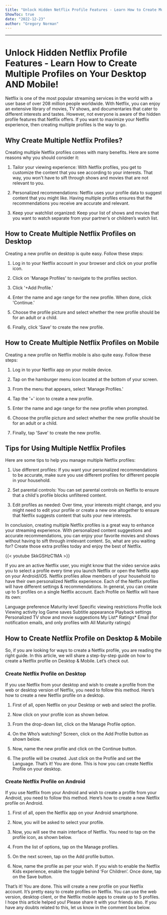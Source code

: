 ```yaml
---
title: "Unlock Hidden Netflix Profile Features - Learn How to Create Multiple Profiles on Your Desktop AND Mobile!"
ShowToc: true 
date: "2022-12-23"
author: "Gregory Norman"
---
```

*****
# Unlock Hidden Netflix Profile Features - Learn How to Create Multiple Profiles on Your Desktop AND Mobile!

Netflix is one of the most popular streaming services in the world with a user base of over 208 million people worldwide. With Netflix, you can enjoy an extensive library of movies, TV shows, and documentaries that cater to different interests and tastes. However, not everyone is aware of the hidden profile features that Netflix offers. If you want to maximize your Netflix experience, then creating multiple profiles is the way to go.

## Why Create Multiple Netflix Profiles?

Creating multiple Netflix profiles comes with many benefits. Here are some reasons why you should consider it:

1. Tailor your viewing experience: With Netflix profiles, you get to customize the content that you see according to your interests. That way, you won't have to sift through shows and movies that are not relevant to you.

2. Personalized recommendations: Netflix uses your profile data to suggest content that you might like. Having multiple profiles ensures that the recommendations you receive are accurate and relevant.

3. Keep your watchlist organized: Keep your list of shows and movies that you want to watch separate from your partner’s or children’s watch list.

## How to Create Multiple Netflix Profiles on Desktop

Creating a new profile on desktop is quite easy. Follow these steps:

1. Log in to your Netflix account in your browser and click on your profile icon. 

2. Click on 'Manage Profiles' to navigate to the profiles section.

3. Click '+Add Profile.'

4. Enter the name and age range for the new profile. When done, click 'Continue.'

5. Choose the profile picture and select whether the new profile should be for an adult or a child. 

6. Finally, click 'Save' to create the new profile.

## How to Create Multiple Netflix Profiles on Mobile

Creating a new profile on Netflix mobile is also quite easy. Follow these steps:

1. Log in to your Netflix app on your mobile device.

2. Tap on the hamburger menu icon located at the bottom of your screen.

3. From the menu that appears, select 'Manage Profiles.'

4. Tap the '+' icon to create a new profile.

5. Enter the name and age range for the new profile when prompted.

6. Choose the profile picture and select whether the new profile should be for an adult or a child.

7. Finally, tap 'Save' to create the new profile.

## Tips for Using Multiple Netflix Profiles

Here are some tips to help you manage multiple Netflix profiles:

1. Use different profiles: If you want your personalized recommendations to be accurate, make sure you use different profiles for different people in your household.

2. Set parental controls: You can set parental controls on Netflix to ensure that a child's profile blocks unfiltered content.

3. Edit profiles as needed: Over time, your interests might change, and you might need to edit your profile or create a new one altogether to ensure that Netflix suggests content that suits your new interests.

In conclusion, creating multiple Netflix profiles is a great way to enhance your streaming experience. With personalized content suggestions and accurate recommendations, you can enjoy your favorite movies and shows without having to sift through irrelevant content. So, what are you waiting for? Create those extra profiles today and enjoy the best of Netflix.

{{< youtube SkkGSHzC1MA >}} 



If you are an active Netflix user, you might know that the video service asks you to select a profile every time you launch Netflix or open the Netflix app on your Android/iOS.
Netflix profiles allow members of your household to have their own personalized Netflix experience. Each of the Netflix profiles will have different settings & recommendations. In general, you can create up to 5 profiles on a single Netflix account.
Each Profile on Netflix will have its own:

 

Language preference
Maturity level
Specific viewing restrictions
Profile lock
Viewing activity log
Game saves
Subtitle appearance
Playback settings
Personalized TV show and movie suggestions
My List*
Ratings*
Email (for notification emails, and only profiles with All Maturity ratings)

 
## How to Create Netflix Profile on Desktop & Mobile


So, if you are looking for ways to create a Netflix profile, you are reading the right guide. In this article, we will share a step-by-step guide on how to create a Netflix profile on Desktop & Mobile. Let’s check out.

 
### Create Netflix Profile on Desktop


If you use Netflix from your desktop and wish to create a profile from the web or desktop version of Netflix, you need to follow this method. Here’s how to create a new Netflix profile on a desktop.
1. First of all, open Netflix on your Desktop or web and select the profile.

2. Now click on your profile icon as shown below.

3. From the drop-down list, click on the Manage Profile option.

4. On the Who’s watching? Screen, click on the Add Profile button as shown below.

5. Now, name the new profile and click on the Continue button.

6. The profile will be created. Just click on the Profile and set the Language.
That’s it! You are done. This is how you can create Netflix Profile on your desktop.

 
### Create Netflix Profile on Android


If you use Netflix from your Android and wish to create a profile from your Android, you need to follow this method. Here’s how to create a new Netflix profile on Android.
1. First of all, open the Netflix app on your Android smartphone.
2. Now, you will be asked to select your profile.

3. Now, you will see the main interface of Netflix. You need to tap on the profile icon, as shown below.

4. From the list of options, tap on the Manage profiles.

5. On the next screen, tap on the Add profile button.

6. Now, name the profile as per your wish. If you wish to enable the Netflix Kids experience, enable the toggle behind ‘For Children’. Once done, tap on the Save button.

That’s it! You are done. This will create a new profile on your Netflix account.
It’s pretty easy to create profiles on Netflix. You can use the web version, desktop client, or the Netflix mobile apps to create up to 5 profiles. I hope this article helped you! Please share it with your friends also. If you have any doubts related to this, let us know in the comment box below.




